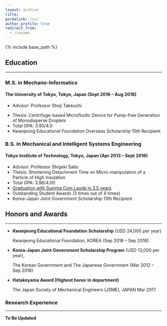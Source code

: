 ```yaml
---
layout: archive
title:
permalink: /cv/
author_profile: true
redirect_from:
  - /resume
---
```


{% include base_path %}

## Education

------

### M.S. in Mechano-Informatics

#### The University of Tokyo, Tokyo, Japan (Sept 2016 – Aug 2018)

- Advisor: Professor Shoji Takeuchi

* Thesis: Centrifuge-based Microfluidic Device for Pump-free Generation of Monodisperse Droplets
* Total GPA: 3.90/4.0
* Kwanjeong Educational Foundation Overseas Scholarship 15th Recipient



### B.S. in Mechanical and Intelligent Systems Engineering

#### Tokyo Institute of Technology, Tokyo, Japan (Apr 2013 – Sept 2016)

* Advisor: Professor Shigeki Saito
* Thesis: Shortening Detachment Time on Micro-manipulation of a Particle of High Insulation
* Total GPA: 3.96/4.00
* <u>Graduation with Summa Cum Laude in 3.5 years</u>
* Outstanding Student Awards (3 times out of 4 times)
* Korea-Japan Joint Government Scholarship 13th Recipient



## Honors and Awards

------

* **Kwanjeong Educational Foundation Scholarship** (USD 24,000 per year)

  Kwanjeong Educational Foundation, KOREA																																						(Sep 2018 – Sep 2016)

* **Korea-Japan Joint Government Scholarship Program** (USD 13,000 per year), 

  The Korean Government and The Japanese Government																																 (Mar 2012 – Sep 2016)

* **Hatakeyama Award (Highest honor in department)**

  The Japan Society of Mechanical Engineers (JSME), JAPAN																																					Mar 2017





### Research Experience

------

**To Be Updated**

